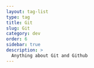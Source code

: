 ```yaml
---
layout: tag-list
type: tag
title: Git
slug: Git
category: dev
order: 6
sidebar: true
description: >
  Anything about Git and Github
---
```

